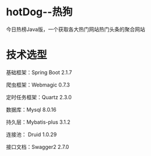 # hotDog--热狗

今日热榜Java版，一个获取各大热门网站热门头条的聚合网站

# 技术选型

基础框架：Spring Boot 2.1.7

爬虫框架：Webmagic 0.7.3

定时任务框架：Quartz 2.3.0

数据库：Mysql 8.0.16

持久层：Mybatis-plus 3.1.2

连接池： Druid 1.0.29

接口文档：Swagger2 2.7.0

